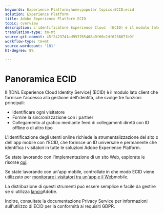 ```yaml
---
keywords: Experience Platform;home;popular topics;ECID;ecid
solution: Experience Platform
title: Adobe Experience Platform ECID
topic: overview
description: L'identificatore Experience Cloud  (ECID) è il modulo lato client che fornisce l'accesso alla gestione dell'identità, che fornisce tre funzioni principali.
translation-type: tm+mt
source-git-commit: 45f2423741ad993765408a9f60e2df6238671b9f
workflow-type: tm+mt
source-wordcount: '181'
ht-degree: 8%

---
```



# Panoramica ECID

Il [!DNL Experience Cloud Identity Service] (ECID) è il modulo lato client che fornisce l&#39;accesso alla gestione dell&#39;identità, che svolge tre funzioni principali:

- Identificare ogni visitatore
- Fornire la sincronizzazione con i partner
- Collegamento al grafico mediante feed di collegamenti diretti con ID offline o di altro tipo

L&#39;identificazione degli utenti online richiede la strumentalizzazione del sito o dell&#39;app mobile con l&#39;ECID, che fornisce un ID universale e permanente che identifica i visitatori in tutte le soluzioni Adobe Experience Platform.

Se state lavorando con l’implementazione di un sito Web, esplorate le risorse [qui](https://docs.adobe.com/content/help/it-IT/id-service/using/home.html).

Se state lavorando con un&#39;app mobile, controllate in che modo ECID viene utilizzato per [monitorare i visitatori tra un&#39;app e il Web](https://docs.adobe.com/content/help/en/mobile-services/ios/sdk-reference-ios/hybrid-app.html)mobile.

La distribuzione di questi strumenti può essere semplice e facile da gestire se si utilizza [lancio](https://docs.adobe.com/content/help/it-IT/launch/using/overview.html)Adobe.

Inoltre, consultate la documentazione [](../privacy-service/identity-data.md) Privacy Service per informazioni sull&#39;utilizzo di ECID per la conformità ai requisiti GDPR.

